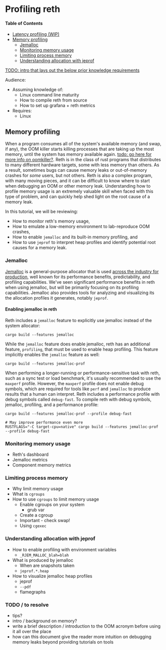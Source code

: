 # Profiling reth

#### Table of Contents  
 - [Latency profiling (WIP)](#latency-profiling)
 - [Memory profiling](#memory-profiling)
   - [Jemalloc](#jemalloc)
   - [Monitoring memory usage](#monitoring-memory-usage)
   - [Limiting process memory](#limiting-process-memory)
   - [Understanding allocation with jeprof](#understanding-allocation-with-jeprof)


[TODO: intro that lays out the below prior knowledge requirements]()

Audience:
 * Assuming knowledge of:
   * Linux command line maturity
   * How to compile reth from source
   * How to set up grafana + reth metrics
 * Requires:
   * Linux

## Memory profiling

<!-- TODO: i feel like this might be jumping into things too quickly - right now the document feels like it just "starts" and starts talking about memory, would like to make a more gradual
introduction so the reader has all the required context when they get to this paragraph -->
When a program consumes all of the system's available memory (and swap, if any), the OOM killer starts killing processes that are taking up the most memory, until the system has
memory available again. [todo: go here for more info on oomkiller?]().
Reth is in the class of rust programs that distributes to many different hardware targets, some with less memory than others. As a result, sometimes bugs can cause memory leaks or out-of-memory crashes for _some_ users, but not others.
Reth is also a complex program, with many moving pieces, and it can be difficult to know where to start when debugging an OOM or other memory leak.
Understanding how to profile memory usage is an extremely valuable skill when faced with this type of problem, and can quickly help shed light on the root cause of a memory leak.

In this tutorial, we will be reviewing:
 * How to monitor reth's memory usage,
 * How to emulate a low-memory environment to lab-reproduce OOM crashes,
 * How to enable `jemalloc` and its built-in memory profiling, and
 * How to use `jeprof` to interpret heap profiles and identify potential root causes for a memory leak.

### Jemalloc

[Jemalloc](https://jemalloc.net/) is a general-purpose allocator that is used [across the industry for production](https://engineering.fb.com/2011/01/03/core-data/scalable-memory-allocation-using-jemalloc/), well known for its performance benefits, predictability, and profiling capabilities.
We've seen significant performance benefits in reth when using jemalloc, but will be primarily focusing on its profiling capabilities.
Jemalloc also provides tools for analyzing and visualizing its the allocation profiles it generates, notably `jeprof`.


#### Enabling jemalloc in reth
Reth includes a `jemalloc` feature to explicitly use jemalloc instead of the system allocator:
```
cargo build --features jemalloc
```

While the `jemalloc` feature does enable jemalloc, reth has an additional feature, `profiling`, that must be used to enable heap profiling. This feature implicitly enables the `jemalloc`
feature as well:
```
cargo build --features jemalloc-prof
```

When performing a longer-running or performance-sensitive task with reth, such as a sync test or load benchmark, it's usually recommended to use the `maxperf` profile. However, the `maxperf`
profile does not enable debug symbols, which are required for tools like `perf` and `jemalloc` to produce results that a human can interpret. Reth includes a performance profile with debug symbols called `debug-fast`. To compile reth with debug symbols, jemalloc, profiling, and a performance profile:
```
cargo build --features jemalloc-prof --profile debug-fast

# May improve performance even more 
RUSTFLAGS="-C target-cpu=native" cargo build --features jemalloc-prof --profile debug-fast
```

### Monitoring memory usage

 * Reth's dashboard
  * Jemalloc metrics
  * Component memory metrics

### Limiting process memory

 * Why limit memory usage
 * What is `cgroups`
 * How to use `cgroups` to limit memory usage
   * Enable cgroups on your system
     * grub var
   * Create a cgroup
   * Important - check swap!
   * Using `cgexec`

### Understanding allocation with jeprof

 * How to enable profiling with environment variables
   * `_RJEM_MALLOC_blah=blah`
 * What is produced by jemalloc
   * When are snapshots taken
   * `jeprof.*.heap`
 * How to visualize jemalloc heap profiles
   * jeprof
   * `--pdf`
   * flamegraphs

### TODO / to resolve
 * tips?
 * intro / background on memory?
 * write a brief description / introduction to the OOM acronym before using it all over the place
 * how can this document give the reader more intuition on debugging memory leaks beyond providing tutorials on tools

